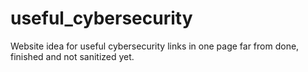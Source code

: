 # useful_cybersecurity
Website idea for useful cybersecurity links in one page far from done, finished and not sanitized yet.
